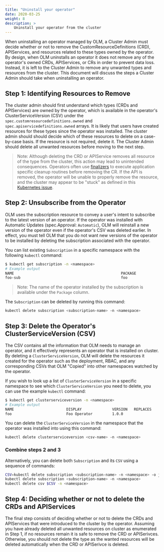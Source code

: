 ```yaml
---
title: "Uninstall your operator"
date: 2020-03-25
weight: 8
description: >
    Uninstall your operator from the cluster  
---
```


When uninstalling an operator managed by OLM, a Cluster Admin must decide whether or not to remove the CustomResourceDefinitions (CRD), APIServices, and resources related to these types owned by the operator. By design, when OLM uninstalls an operator it does not remove any of the operator's owned CRDs, APIServices, or CRs in order to prevent data loss. Instead, it is left to the Cluster Admin to remove any unwanted types and resources from the cluster. This document will discuss the steps a Cluster Admin should take when uninstalling an operator.

## Step 1: Identifying Resources to Remove

The cluster admin should first understand which types (CRDs and APIServices) are owned by the operator, which is available in the operator's ClusterServiceVersion (CSV) under the `spec.customresourcedefinitions.owned` and `spec.apiservicedefinitions.owned` arrays. It is likely that users have created resources for these types since the operator was installed. The cluster admin should should decide which of these resources to delete on a case-by-case basis. If the resource is not required, delete it. The Cluster Admin should delete all unwanted resources before moving to the next step.

> Note: Although deleting the CRD or APIService removes all resource of the type from the cluster, this action may lead to unintended consequences. Operators often use [finalizers](https://book.kubebuilder.io/reference/using-finalizers.html) to execute application specific cleanup routines before removing the CR. If the API is removed, the operator will be unable to properly remove the resource, and the cluster may appear to be "stuck" as defined in this [Kubernetes issue](https://github.com/kubernetes/kubernetes/issues/60807).

## Step 2: Unsubscribe from the Operator

OLM uses the subscription resource to convey a user's intent to subscribe to the latest version of an operator. If the operator was installed with Automatic Updates (spec.Approval: `Automatic`), OLM will reinstall a new version of the operator even if the operator's CSV was deleted earlier. In effect, you must tell OLM that you do not want new versions of the operator to be installed by deleting the subscription associated with the operator.

You can list existing `Subscription` in a specific namespace with the following `kubectl` command:
```bash
$ kubectl get subscription -n <namespace>
# Example output
NAME                                                 PACKAGE              SOURCE            CHANNEL
foo-sub                                              foo                  foo-catalog       alpha
```

> Note: The name of the operator installed by the subscription is available under the `Package` column.

The `Subscription` can be deleted by running this command:
```bash
kubectl delete subscription <subscription-name> -n <namespace>
```

## Step 3: Delete the Operator's ClusterServiceVersion (CSV)

The CSV contains all the information that OLM needs to manage an operator, and it effectively represents an operator that is installed on cluster. By deleting a `ClusterServiceVersion`, OLM will delete the resources it created for the operator such as the deployment, RBAC, and any corresponding CSVs that OLM "Copied" into other namespaces watched by the operator.

If you wish to look up a list of `ClusterServiceVersion` in a specific namespace to see which `ClusterServiceVersion` you need to delete, you can use the example `kubectl` command:

```bash
$ kubectl get clusterserviceversion -n <namespace>
# Example output
NAME                        DISPLAY              VERSION   REPLACES                    PHASE
foo                         Foo Operator         1.0.0                                 Succeeded
```

You can delete the `ClusterServiceVersion` in the namespace that the operator was installed into using this command:

```bash
kubectl delete clusterserviceversion <csv-name> -n <namespace>
```

### Combine steps 2 and 3

Alternatively, you can delete both `Subscription` and its `CSV` using a sequence of commands:
```bash
CSV=kubectl delete subscription <subscription-name> -n <namespace> -o json | jq '.status.installedCSV'
kubectl delete subscription <subscription-name> -n <namespace>
kubectl delete csv $CSV -n <namespace>
```

## Step 4: Deciding whether or not to delete the CRDs and APIServices

The final step consists of deciding whether or not to delete the CRDs and APIServices that were introduced to the cluster by the operator. Assuming you have already deleted all unwanted resources on cluster as enumerated in Step 1, if no resources remain it is safe to remove the CRD or APISerivces. Otherwise, you should not delete the type as the wanted resources will be deleted automatically when the CRD or APISerivce is deleted.
